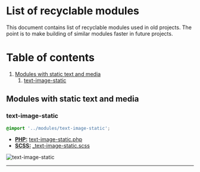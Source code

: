 # List of recyclable modules

This document contains list of recyclable modules used in old projects. The point is to make building of similar modules faster in future projects.

# Table of contents

1. [Modules with static text and media](#modules-with-static-text-and-media)
    1. [text-image-static](#text-image-static)

## Modules with static text and media

### text-image-static

``` scss
@import '../modules/text-image-static';
```

- **[PHP:](/php)** [text-image-static.php](https://github.com/digitoimistodude/jptindustria/blob/master/content/themes/jptindustria/template-parts/modules/text-image-static.php)
- **[SCSS:](/scss)** [_text-image-static.scss](https://github.com/digitoimistodude/jptindustria/blob/master/content/themes/jptindustria/sass/modules/_text-image-static.scss)

![text-image-static](https://ifup.io/ihAMI.png "text-image-static")

---
